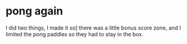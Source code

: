 # pong again

I did two things, I made it so] there was a little bonus score zone, and I limited the pong paddles so they had to stay in the box.
